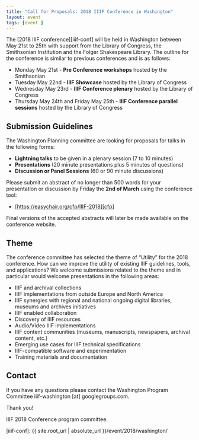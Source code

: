 ```yaml
---
title: "Call for Proposals: 2018 IIIF Conference in Washington"
layout: event
tags: [event ]
---
```


The [2018 IIIF conference][iiif-conf] will be held in Washington between May 21st to 25th with support from the Library of Congress, the Smithsonian Institution and the Folger Shakespeare Library. The outline for the conference is similar to previous conferences and is as follows:

* Monday May 21st - **Pre Conference workshops** hosted by the Smithsonian
* Tuesday May 22nd - **IIIF Showcase** hosted by the Library of Congress
* Wednesday May 23rd - **IIIF Conference plenary** hosted by the Library of Congress
* Thursday May 24th and Friday May 25th - **IIIF Conference parallel sessions** hosted by the Library of Congress

## Submission Guidelines

The Washington Planning committee are looking for proposals for talks in the following forms:

* **Lightning talks** to be given in a plenary session (7 to 10 minutes)
* **Presentations** (20 minute presentations plus 5 minutes of questions)
* **Discussion or Panel Sessions** (60 or 90 minute discussions)

Please submit an abstract of no longer than 500 words for your presentation or discussion by Friday the **2nd of March** using the conference tool:

* [https://easychair.org/cfp/IIIF-2018][cfp]

Final versions of the accepted abstracts will later be made available on the conference website.

## Theme

The conference committee has selected the theme of “Utility” for the 2018 conference.  How can we improve the utility of existing IIIF guidelines, tools, and applications?  We welcome submissions related to the theme and in particular would welcome presentations in the following areas:

* IIIF and archival collections
* IIIF implementations from outside Europe and North America
* IIIF synergies with regional and national ongoing digital libraries, museums and archives initiatives
* IIIF enabled collaboration
* Discovery of IIIF resources
* Audio/Video IIIF implementations
* IIIF content communities (museums, manuscripts, newspapers, archival content, etc.)
* Emerging use cases for IIIF technical specifications
* IIIF-compatible software and experimentation
* Training materials and documentation

## Contact

If you have any questions please contact the Washington Program Committee iiif-washington \[at\] googlegroups.com.

Thank you!

IIIF 2018 Conference program committee.

[cfp]: https://easychair.org/conferences/?conf=iiif2018
[iiif-conf]: {{ site.root_url | absolute_url }}/event/2018/washington/
